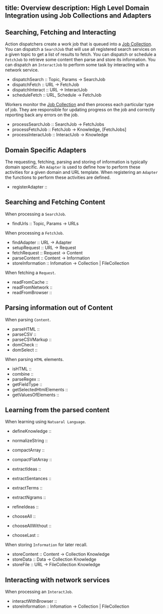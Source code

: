 title: Overview
description: High Level Domain Integration using Job Collections and Adapters
---

<h2 id="pipeline">Searching, Fetching and Interacting</h2>

Action dispatchers create a work job that is queued into a [Job Collection](https://github.com/vsivsi/meteor-job-collection). You can dispatch a `SearchJob` that will use all registered search services on a given topic to get a list of results to fetch. You can dispatch or schedule a `FetchJob` to retrieve some content then parse and store its information. You can dispatch an `InteractJob` to perform some task by interacting with a network service. 
- dispatchSearch :: Topic, Params -> SearchJob
- dispatchFetch :: URL -> FetchJob
- dispatchInteract :: URL -> InteractJob
- scheduleFetch :: URL, Schedule -> FetchJob

Workers monitor the [Job Collection](https://github.com/vsivsi/meteor-job-collection) and then process each particular type of job. They are responsible for updating progress on the job and correctly reporting back any errors on the job.
- processSearchJob :: SearchJob -> FetchJobs
- processFetchJob :: FetchJob -> Knowledge, [FetchJobs]
- processInteractJob :: InteractJob -> Knowledge

<h2 id="adapters">Domain Specific Adapters</h2>

The requesting, fetching, parsing and storing of information is typically domain specific. An `Adapter` is used to define how to perform these activities for a given domain and URL template. When registering an `Adapter` the functions to perform these activities are defined.
- registerAdapter ::

<h2 id="fetching">Searching and Fetching Content</h2>

When processing a `SearchJob`.
- findUrls :: Topic, Params -> URLs

When processing a `FetchJob`.
- findAdapter :: URL -> Adapter
- setupRequest :: URL -> Request
- fetchRequest :: Request -> Content
- parseContent :: Content -> Information
- storeInformation :: Infomation -> Collection | FileCollection

When fetching a `Request`.
- readFromCache ::
- readFromNetwork ::
- readFromBrowser ::

<h2 id="parsing">Parsing information out of Content</h2>

When parsing `Content`.
- parseHTML ::
- parseCSV ::
- parseCSVMarkup ::
- domCheck ::
- domSelect ::

When parsing `HTML` elements.
- isHTML ::
- combine ::
- parseRegex ::
- getFieldType ::
- getSelectedHtmlElements ::
- getValuesOfElements ::


<h2 id="learning">Learning from the parsed content</h2>

When learning using `Natuaral Language`.
- defineKnowledge ::
- normalizeString ::
- compactArray ::
- compactFlatArray ::

- extractIdeas ::
- extractSentances ::
- extractTerms ::
- extractNgrams ::

- refineIdeas ::
- chooseAll ::
- chooseAllWithout ::
- chooseLast ::

When storing `Information` for later recall.
- storeContent :: Content -> Collection Knowledge
- storeData :: Data -> Collection Knowledge
- storeFile :: URL -> FileCollection Knowledge

<h2 id="interacting">Interacting with network services</h2>

When processing an `InteractJob`.
- interactWithBrowser ::
- storeInformation :: Infomation -> Collection | FileCollection



